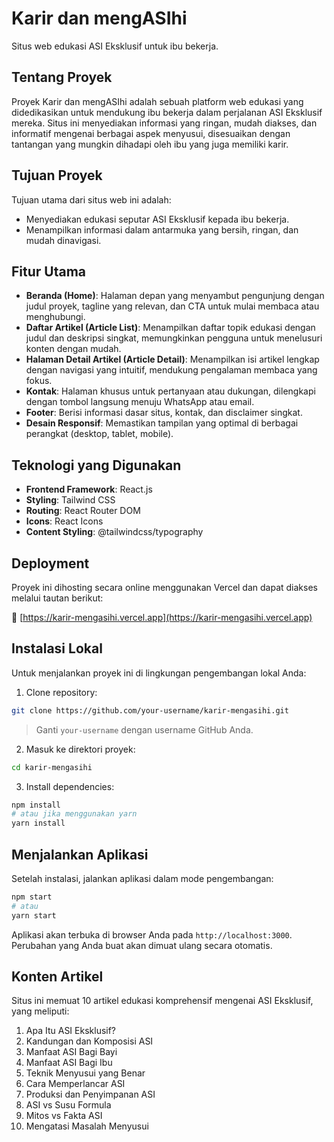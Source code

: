 # Karir dan mengASIhi

Situs web edukasi ASI Eksklusif untuk ibu bekerja.

## Tentang Proyek

Proyek Karir dan mengASIhi adalah sebuah platform web edukasi yang didedikasikan untuk mendukung ibu bekerja dalam perjalanan ASI Eksklusif mereka. Situs ini menyediakan informasi yang ringan, mudah diakses, dan informatif mengenai berbagai aspek menyusui, disesuaikan dengan tantangan yang mungkin dihadapi oleh ibu yang juga memiliki karir.

## Tujuan Proyek

Tujuan utama dari situs web ini adalah:

* Menyediakan edukasi seputar ASI Eksklusif kepada ibu bekerja.
* Menampilkan informasi dalam antarmuka yang bersih, ringan, dan mudah dinavigasi.

## Fitur Utama

* **Beranda (Home)**: Halaman depan yang menyambut pengunjung dengan judul proyek, tagline yang relevan, dan CTA untuk mulai membaca atau menghubungi.
* **Daftar Artikel (Article List)**: Menampilkan daftar topik edukasi dengan judul dan deskripsi singkat, memungkinkan pengguna untuk menelusuri konten dengan mudah.
* **Halaman Detail Artikel (Article Detail)**: Menampilkan isi artikel lengkap dengan navigasi yang intuitif, mendukung pengalaman membaca yang fokus.
* **Kontak**: Halaman khusus untuk pertanyaan atau dukungan, dilengkapi dengan tombol langsung menuju WhatsApp atau email.
* **Footer**: Berisi informasi dasar situs, kontak, dan disclaimer singkat.
* **Desain Responsif**: Memastikan tampilan yang optimal di berbagai perangkat (desktop, tablet, mobile).

## Teknologi yang Digunakan

* **Frontend Framework**: React.js
* **Styling**: Tailwind CSS
* **Routing**: React Router DOM
* **Icons**: React Icons
* **Content Styling**: @tailwindcss/typography

## Deployment

Proyek ini dihosting secara online menggunakan Vercel dan dapat diakses melalui tautan berikut:

🔗 [https://karir-mengasihi.vercel.app](https://karir-mengasihi.vercel.app)

## Instalasi Lokal

Untuk menjalankan proyek ini di lingkungan pengembangan lokal Anda:

1. Clone repository:

```bash
git clone https://github.com/your-username/karir-mengasihi.git
```

> Ganti `your-username` dengan username GitHub Anda.

2. Masuk ke direktori proyek:

```bash
cd karir-mengasihi
```

3. Install dependencies:

```bash
npm install
# atau jika menggunakan yarn
yarn install
```

## Menjalankan Aplikasi

Setelah instalasi, jalankan aplikasi dalam mode pengembangan:

```bash
npm start
# atau
yarn start
```

Aplikasi akan terbuka di browser Anda pada `http://localhost:3000`. Perubahan yang Anda buat akan dimuat ulang secara otomatis.

## Konten Artikel

Situs ini memuat 10 artikel edukasi komprehensif mengenai ASI Eksklusif, yang meliputi:

1. Apa Itu ASI Eksklusif?
2. Kandungan dan Komposisi ASI
3. Manfaat ASI Bagi Bayi
4. Manfaat ASI Bagi Ibu
5. Teknik Menyusui yang Benar
6. Cara Memperlancar ASI
7. Produksi dan Penyimpanan ASI
8. ASI vs Susu Formula
9. Mitos vs Fakta ASI
10. Mengatasi Masalah Menyusui
